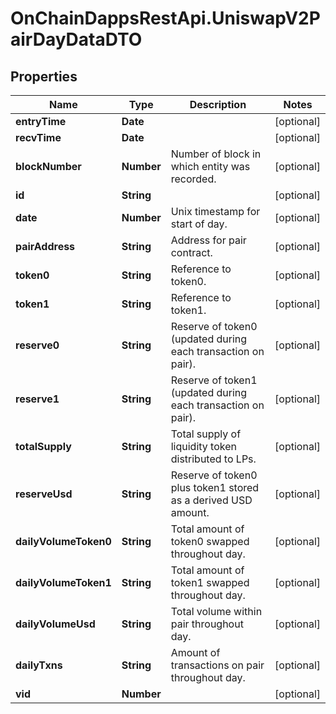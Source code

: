 # OnChainDappsRestApi.UniswapV2PairDayDataDTO

## Properties

Name | Type | Description | Notes
------------ | ------------- | ------------- | -------------
**entryTime** | **Date** |  | [optional] 
**recvTime** | **Date** |  | [optional] 
**blockNumber** | **Number** | Number of block in which entity was recorded. | [optional] 
**id** | **String** |  | [optional] 
**date** | **Number** | Unix timestamp for start of day. | [optional] 
**pairAddress** | **String** | Address for pair contract. | [optional] 
**token0** | **String** | Reference to token0. | [optional] 
**token1** | **String** | Reference to token1. | [optional] 
**reserve0** | **String** | Reserve of token0 (updated during each transaction on pair). | [optional] 
**reserve1** | **String** | Reserve of token1 (updated during each transaction on pair). | [optional] 
**totalSupply** | **String** | Total supply of liquidity token distributed to LPs. | [optional] 
**reserveUsd** | **String** | Reserve of token0 plus token1 stored as a derived USD amount. | [optional] 
**dailyVolumeToken0** | **String** | Total amount of token0 swapped throughout day. | [optional] 
**dailyVolumeToken1** | **String** | Total amount of token1 swapped throughout day. | [optional] 
**dailyVolumeUsd** | **String** | Total volume within pair throughout day. | [optional] 
**dailyTxns** | **String** | Amount of transactions on pair throughout day. | [optional] 
**vid** | **Number** |  | [optional] 


